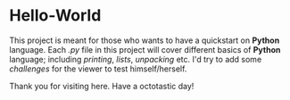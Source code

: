# Hello-World
This project is meant for those who wants to have a quickstart on **Python** language. Each *.py* file in this project will cover different basics of **Python** language; including *printing*, *lists*, *unpacking* etc. I'd try to add some *challenges* for the viewer to test himself/herself.

Thank you for visiting here. Have a octotastic day!

